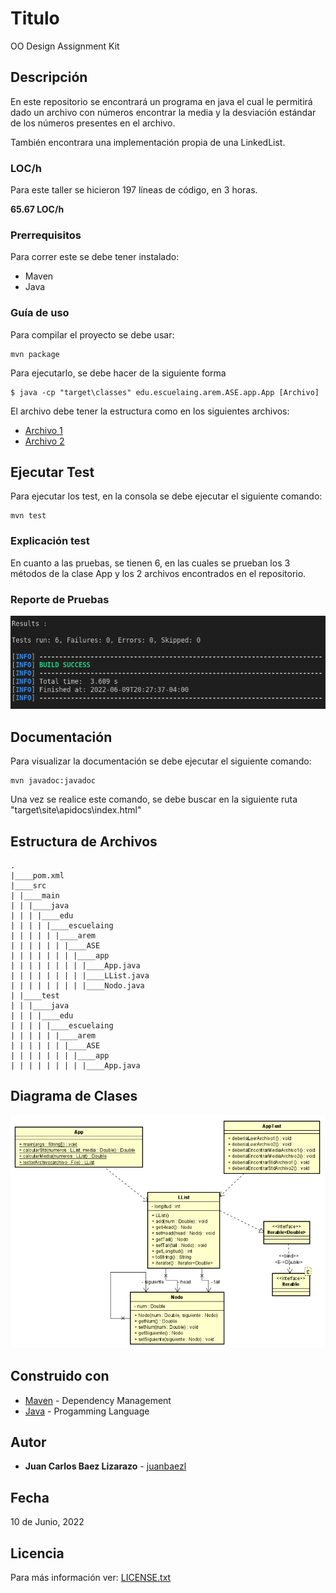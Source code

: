 # Titulo

OO Design Assignment Kit

## Descripción

En este repositorio se encontrará un programa en java el cual le permitirá dado un archivo con números encontrar la media y la desviación estándar de los números presentes en el archivo.

También encontrara una implementación propia de una LinkedList.

### LOC/h

Para este taller se hicieron 197 líneas de código, en 3 horas.

**65.67 LOC/h**

### Prerrequisitos

Para correr este se debe tener instalado:

- Maven
- Java

### Guía de uso

Para compilar el proyecto se debe usar:

```
mvn package
```

Para ejecutarlo, se debe hacer de la siguiente forma

```
$ java -cp "target\classes" edu.escuelaing.arem.ASE.app.App [Archivo]
```

El archivo debe tener la estructura como en los siguientes archivos:

- [Archivo 1](num1.txt)
- [Archivo 2](num2.txt)

## Ejecutar Test

Para ejecutar los test, en la consola se debe ejecutar el siguiente comando:

```
mvn test
```

### Explicación test

En cuanto a las pruebas, se tienen 6, en las cuales se prueban los 3 métodos de la clase App y los 2 archivos encontrados en el repositorio.

### Reporte de Pruebas

![Reporte de Pruebas](img/report_test.png)

## Documentación

Para visualizar la documentación se debe ejecutar el siguiente comando:

```
mvn javadoc:javadoc
```

Una vez se realice este comando, se debe buscar en la siguiente ruta "target\site\apidocs\index.html"

## Estructura de Archivos

    .
    |____pom.xml
    |____src
    | |____main
    | | |____java
    | | | |____edu
    | | | | |____escuelaing
    | | | | | |____arem
    | | | | | | |____ASE
    | | | | | | | |____app
    | | | | | | | | |____App.java
    | | | | | | | | |____LList.java
    | | | | | | | | |____Nodo.java
    | |____test
    | | |____java
    | | | |____edu
    | | | | |____escuelaing
    | | | | | |____arem
    | | | | | | |____ASE
    | | | | | | | |____app
    | | | | | | | | |____App.java

## Diagrama de Clases

![Diagrama de Clases](img/Diagrama_de_Clases.png)

## Construido con

- [Maven](https://maven.apache.org/) - Dependency Management
- [Java](https://www.java.com/es/) - Progamming Language

## Autor

- **Juan Carlos Baez Lizarazo** - [juanbaezl](https://github.com/juanbaezl)

## Fecha

10 de Junio, 2022

## Licencia

Para más información ver: [LICENSE.txt](LICENSE.txt)
